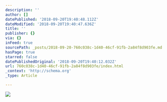 ```yaml
---
description: ''
author: []
datePublished: '2018-09-20T19:40:48.112Z'
dateModified: '2018-09-20T19:40:47.636Z'
title: ''
publisher: {}
via: {}
inFeed: true
sourcePath: _posts/2018-09-20-760c038c-1d40-46cf-91fb-2a84f8d903fe.md
hasPage: true
starred: false
datePublishedOriginal: '2018-09-20T19:40:12.032Z'
url: 760c038c-1d40-46cf-91fb-2a84f8d903fe/index.html
_context: 'http://schema.org'
_type: Article

---
```

![](https://the-grid-user-content.s3-us-west-2.amazonaws.com/d5fd8090-5bd2-4228-b393-476e55dd109e.jpg)